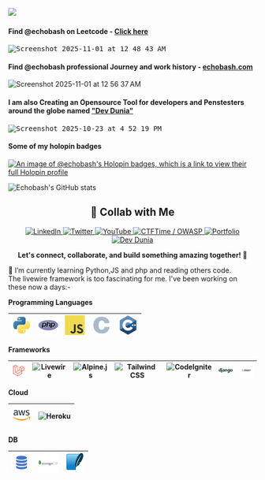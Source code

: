 ![](https://komarev.com/ghpvc/?username=echobash)
#### Find @echobash on Leetcode -  <a href="https://leetcode.com/u/echobash/">Click here</a>
<kbd><img width="1151" height="601" alt="Screenshot 2025-11-01 at 12 48 43 AM" src="https://github.com/user-attachments/assets/d5256d94-d174-45a1-a7d3-1b1969c16ee2" /></a></kbd>

#### Find @echobash professional Journey and work history - <a href="https://echobash.com/">echobash.com</a>
<img width="1377" height="772" alt="Screenshot 2025-11-01 at 12 56 37 AM" src="https://github.com/user-attachments/assets/45fe11ce-8566-471d-bccb-a7a9c0cd2185" />

#### I am also Creating an Opensource Tool for developers and Penstesters around the globe named ["Dev Dunia" ](https://devdunia.com)
<kbd><img width="960" height="482" alt="Screenshot 2025-10-23 at 4 52 19 PM" src="https://github.com/user-attachments/assets/730c707e-911a-40bb-9b82-db5b06375aad" /></kbd>

#### Some of my holopin badges
[![An image of @echobash's Holopin badges, which is a link to view their full Holopin profile](https://holopin.me/echobash)](https://holopin.io/@echobash)

![Echobash's GitHub stats](https://github-readme-stats.vercel.app/api?username=echobash&show_icons=true&theme=radical)
<h2 align="center">🤝 Collab with Me</h2>

<div align="center">

  <a href="https://www.linkedin.com/in/ali-anwar-262516141/" target="_blank">
    <img src="https://img.shields.io/badge/LinkedIn-0A66C2?style=for-the-badge&logo=linkedin&logoColor=white" alt="LinkedIn" />
  </a>

  <a href="https://twitter.com/alianwar_rocker" target="_blank">
    <img src="https://img.shields.io/badge/Twitter-1DA1F2?style=for-the-badge&logo=twitter&logoColor=white" alt="Twitter" />
  </a>

  <a href="https://www.youtube.com/channel/UCuGqtawGXgk5h4rcPAHroCg" target="_blank">
    <img src="https://img.shields.io/badge/YouTube-FF0000?style=for-the-badge&logo=youtube&logoColor=white" alt="YouTube" />
  </a>

  <a href="https://ctftime.org/user/62962" target="_blank">
    <img src="https://img.shields.io/badge/CTFTime%20%2F%20OWASP-000000?style=for-the-badge&logo=owasp&logoColor=white" alt="CTFTime / OWASP" />
  </a>

  <a href="https://echobash.com" target="_blank">
    <img src="https://img.shields.io/badge/Portfolio-333333?style=for-the-badge&logo=vercel&logoColor=white" alt="Portfolio" />
  </a>

  <a href="https://devdunia.com" target="_blank">
    <img src="https://img.shields.io/badge/Dev%20Dunia-6C63FF?style=for-the-badge&logo=github&logoColor=white" alt="Dev Dunia" />
  </a>

</div>

<p align="center">
  <b>Let's connect, collaborate, and build something amazing together! 🚀</b>
</p>

🌱 I’m currently learning Python,JS and php and reading others code.<br>
 The livewire framework is too fascinating for me.
I've been working on these now a days:-

**Programming Languages**

<img title="Python" alt="Python" width="40px" src="https://raw.githubusercontent.com/github/explore/master/topics/python/python.png" />|<img alt="php" title="php" width="40px" src="https://raw.githubusercontent.com/github/explore/master/topics/php/php.png">|<img alt="js" title="js" width="40px" src="https://raw.githubusercontent.com/github/explore/80688e429a7d4ef2fca1e82350fe8e3517d3494d/topics/javascript/javascript.png">|<img title="C" alt="C" width="40px" src="https://raw.githubusercontent.com/github/explore/master/topics/c/c.png">|<img title="Cpp" alt="Cpp" width="40px" src="https://raw.githubusercontent.com/github/explore/master/topics/cpp/cpp.png">
|---|---|---|---|--|

**Frameworks**

<img title="Django" alt="Django" width="40px" src="https://raw.githubusercontent.com/github/explore/master/topics/laravel/laravel.png">|<img title="Livewire" alt="Livewire" width="40px" src="https://avatars0.githubusercontent.com/u/51960834">|<img title="Alpine.js" alt="Alpine.js" width="40px" src="https://alpinejs.dev/alpine_long.svg">|<img title="Tailwind CSS" alt="Tailwind CSS" width="40px" src="https://raw.githubusercontent.com/tailwindlabs/tailwindcss/HEAD/.github/logo-light.svg">|<img title="CodeIgniter" alt="CodeIgniter" width="40px" src="https://avatars0.githubusercontent.com/u/44521256">|<img title="Django" alt="Django" width="40px" src="https://raw.githubusercontent.com/github/explore/master/topics/django/django.png">|<img title="jQuery" alt="jQuery" width="40px" src="https://raw.githubusercontent.com/github/explore/master/topics/jquery/jquery.png">
|--|--|--|--|--|--|--|

**Cloud**

<img title="AWS" alt="AWS" width="40px" src="https://raw.githubusercontent.com/github/explore/master/topics/aws/aws.png">|<img title="Heroku" alt="Heroku" width="40px" src="https://img.icons8.com/color/48/000000/heroku.png">
|--|--|

**DB**

<img title="SQL" alt="SQL" width="40px" src="https://raw.githubusercontent.com/github/explore/master/topics/sql/sql.png">|<img title="MongoDB" alt="MongoDB" width="40px" src="https://raw.githubusercontent.com/github/explore/master/topics/mongodb/mongodb.png">|<img title="SQLite" alt="SQLite" width="40px" src="https://raw.githubusercontent.com/github/explore/master/topics/sqlite/sqlite.png"> <br>
|--|--|--|
